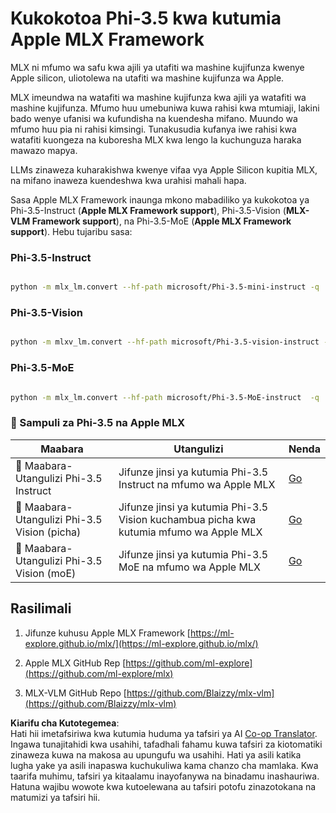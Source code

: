 <!--
CO_OP_TRANSLATOR_METADATA:
{
  "original_hash": "ec5e22bbded16acb7bdb9fa568ab5781",
  "translation_date": "2025-07-16T21:56:42+00:00",
  "source_file": "md/01.Introduction/04/UsingAppleMLXQuantifyingPhi.md",
  "language_code": "sw"
}
-->
# **Kukokotoa Phi-3.5 kwa kutumia Apple MLX Framework**

MLX ni mfumo wa safu kwa ajili ya utafiti wa mashine kujifunza kwenye Apple silicon, uliotolewa na utafiti wa mashine kujifunza wa Apple.

MLX imeundwa na watafiti wa mashine kujifunza kwa ajili ya watafiti wa mashine kujifunza. Mfumo huu umebuniwa kuwa rahisi kwa mtumiaji, lakini bado wenye ufanisi wa kufundisha na kuendesha mifano. Muundo wa mfumo huu pia ni rahisi kimsingi. Tunakusudia kufanya iwe rahisi kwa watafiti kuongeza na kuboresha MLX kwa lengo la kuchunguza haraka mawazo mapya.

LLMs zinaweza kuharakishwa kwenye vifaa vya Apple Silicon kupitia MLX, na mifano inaweza kuendeshwa kwa urahisi mahali hapa.

Sasa Apple MLX Framework inaunga mkono mabadiliko ya kukokotoa ya Phi-3.5-Instruct (**Apple MLX Framework support**), Phi-3.5-Vision (**MLX-VLM Framework support**), na Phi-3.5-MoE (**Apple MLX Framework support**). Hebu tujaribu sasa:

### **Phi-3.5-Instruct**

```bash

python -m mlx_lm.convert --hf-path microsoft/Phi-3.5-mini-instruct -q

```

### **Phi-3.5-Vision**

```bash

python -m mlxv_lm.convert --hf-path microsoft/Phi-3.5-vision-instruct -q

```

### **Phi-3.5-MoE**

```bash

python -m mlx_lm.convert --hf-path microsoft/Phi-3.5-MoE-instruct  -q

```

### **🤖 Sampuli za Phi-3.5 na Apple MLX**

| Maabara    | Utangulizi | Nenda |
| -------- | ------- |  ------- |
| 🚀 Maabara-Utangulizi Phi-3.5 Instruct  | Jifunze jinsi ya kutumia Phi-3.5 Instruct na mfumo wa Apple MLX   |  [Go](../../../../../code/09.UpdateSamples/Aug/mlx-phi35-instruct.ipynb)    |
| 🚀 Maabara-Utangulizi Phi-3.5 Vision (picha) | Jifunze jinsi ya kutumia Phi-3.5 Vision kuchambua picha kwa kutumia mfumo wa Apple MLX     |  [Go](../../../../../code/09.UpdateSamples/Aug/mlx-phi35-vision.ipynb)    |
| 🚀 Maabara-Utangulizi Phi-3.5 Vision (moE)   | Jifunze jinsi ya kutumia Phi-3.5 MoE na mfumo wa Apple MLX  |  [Go](../../../../../code/09.UpdateSamples/Aug/mlx-phi35-moe.ipynb)    |

## **Rasilimali**

1. Jifunze kuhusu Apple MLX Framework [https://ml-explore.github.io/mlx/](https://ml-explore.github.io/mlx/)

2. Apple MLX GitHub Rep [https://github.com/ml-explore](https://github.com/ml-explore/mlx)

3. MLX-VLM GitHub Repo [https://github.com/Blaizzy/mlx-vlm](https://github.com/Blaizzy/mlx-vlm)

**Kiarifu cha Kutotegemea**:  
Hati hii imetafsiriwa kwa kutumia huduma ya tafsiri ya AI [Co-op Translator](https://github.com/Azure/co-op-translator). Ingawa tunajitahidi kwa usahihi, tafadhali fahamu kuwa tafsiri za kiotomatiki zinaweza kuwa na makosa au upungufu wa usahihi. Hati ya asili katika lugha yake ya asili inapaswa kuchukuliwa kama chanzo cha mamlaka. Kwa taarifa muhimu, tafsiri ya kitaalamu inayofanywa na binadamu inashauriwa. Hatuna wajibu wowote kwa kutoelewana au tafsiri potofu zinazotokana na matumizi ya tafsiri hii.